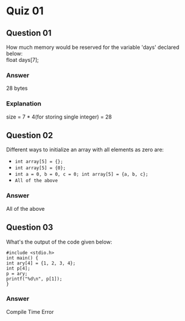 Quiz 01
=======  

Question 01
-----------  
How much memory would be reserved for the variable 'days' declared below:  
float days[7];   

### Answer  
28 bytes  

### Explanation  
size = 7 * 4(for storing single integer) = 28  

Question 02
-----------  
Different ways to initialize an array with all elements as zero are:  
* `int array[5] = {};`  
* `int array[5] = {0};`  
* `int a = 0, b = 0, c = 0; int array[5] = {a, b, c};`  
* `All of the above`  

### Answer  
All of the above  

Question 03
-----------  
What's the output of the code given below:  

`#include <stdio.h>`  
`int main() {`   
`int ary[4] = {1, 2, 3, 4};`   
`int p[4];`  
`p = ary;`  
`printf("%d\n", p[1]);`  
`}`  

### Answer  
Compile Time Error  